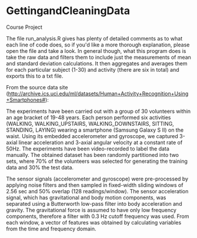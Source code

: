 GettingandCleaningData
======================

Course Project

The file run_analysis.R gives has plenty of detailed comments as to what each line of code does, so if you'd like a more thorough explanation, please open the file and take a look.  In general though, what this program does is take the raw data and filters them to include just the measurements of mean and standard deviation calculations.  It then aggregates and averages them for each particular subject (1-30) and activity (there are six in total) and exports this to a txt file.

From the source data site (http://archive.ics.uci.edu/ml/datasets/Human+Activity+Recognition+Using+Smartphones#):

The experiments have been carried out with a group of 30 volunteers within an age bracket of 19-48 years. Each person performed six activities (WALKING, WALKING_UPSTAIRS, WALKING_DOWNSTAIRS, SITTING, STANDING, LAYING) wearing a smartphone (Samsung Galaxy S II) on the waist. Using its embedded accelerometer and gyroscope, we captured 3-axial linear acceleration and 3-axial angular velocity at a constant rate of 50Hz. The experiments have been video-recorded to label the data manually. The obtained dataset has been randomly partitioned into two sets, where 70% of the volunteers was selected for generating the training data and 30% the test data. 

The sensor signals (accelerometer and gyroscope) were pre-processed by applying noise filters and then sampled in fixed-width sliding windows of 2.56 sec and 50% overlap (128 readings/window). The sensor acceleration signal, which has gravitational and body motion components, was separated using a Butterworth low-pass filter into body acceleration and gravity. The gravitational force is assumed to have only low frequency components, therefore a filter with 0.3 Hz cutoff frequency was used. From each window, a vector of features was obtained by calculating variables from the time and frequency domain. 

